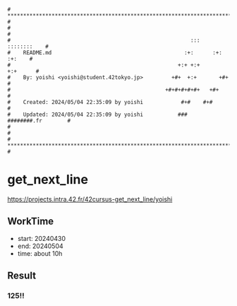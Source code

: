 ```
# **************************************************************************** #
#                                                                              #
#                                                         :::      ::::::::    #
#    README.md                                          :+:      :+:    :+:    #
#                                                     +:+ +:+         +:+      #
#    By: yoishi <yoishi@student.42tokyo.jp>         +#+  +:+       +#+         #
#                                                 +#+#+#+#+#+   +#+            #
#    Created: 2024/05/04 22:35:09 by yoishi            #+#    #+#              #
#    Updated: 2024/05/04 22:35:09 by yoishi           ###   ########.fr        #
#                                                                              #
# **************************************************************************** #
```

# get_next_line

https://projects.intra.42.fr/42cursus-get_next_line/yoishi

## WorkTime

- start: 20240430
- end: 20240504
- time: about 10h

## Result

### 125!!
